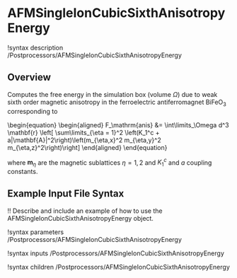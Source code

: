 # AFMSingleIonCubicSixthAnisotropyEnergy

!syntax description /Postprocessors/AFMSingleIonCubicSixthAnisotropyEnergy

## Overview

Computes the free energy in the simulation box (volume $\Omega$) due to weak sixth order magnetic anisotropy in the ferroelectric antiferromagnet $\mathrm{BiFeO}_3$ corresponding to

\begin{equation}
  \begin{aligned}
    F_\mathrm{anis} &= \int\limits_\Omega d^3 \mathbf{r} \left[ \sum\limits_{\eta = 1}^2 \left(K_1^c + a|\mathbf{A}|^2\right)\left(m_{\eta,x}^2 m_{\eta,y}^2 m_{\eta,z}^2\right)\right]
  \end{aligned}
\end{equation}

where $\mathbf{m}_\eta$ are the magnetic sublattices $\eta = 1,2$ and $K_1^c$ and $a$ coupling constants.

## Example Input File Syntax

!! Describe and include an example of how to use the AFMSingleIonCubicSixthAnisotropyEnergy object.

!syntax parameters /Postprocessors/AFMSingleIonCubicSixthAnisotropyEnergy

!syntax inputs /Postprocessors/AFMSingleIonCubicSixthAnisotropyEnergy

!syntax children /Postprocessors/AFMSingleIonCubicSixthAnisotropyEnergy
